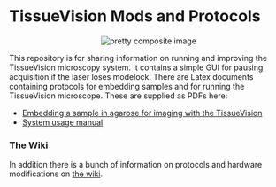 # TissueVision Mods and Protocols

<p align="center">
<img src="https://github.com/BaselLaserMouse/TissueVisionMods/blob/master/images/Composite_01.jpg" alt="pretty composite image" />
</p>

This repository is for sharing information on running and improving the TissueVision microscopy system.
It contains a simple GUI for pausing acquisition if the laser loses modelock. There are Latex documents
containing protocols for embedding samples and for running the TissueVision microscope. These are supplied
as PDFs here:

- [Embedding a sample in agarose for imaging with the TissueVision](https://github.com/BaselLaserMouse/TissueVisionMods/files/598068/CovalentAgaroseEmbedding.pdf)
- [System usage manual](https://github.com/BaselLaserMouse/TissueVisionMods/files/593288/SystemUsageManual.pdf)

### The Wiki
In addition there is a bunch of information on protocols and hardware modifications on [the wiki](https://github.com/BaselLaserMouse/TissueVisionMods/wiki).


